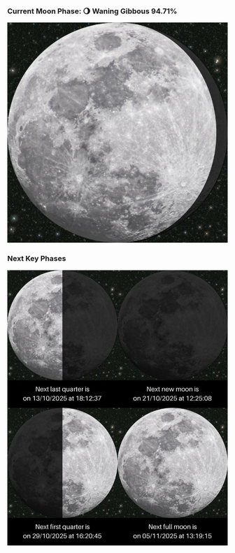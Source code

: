 ### Current Moon Phase: 🌖 Waning Gibbous 94.71%
![Moon Phase](moonphase.png)
### Next Key Phases
![Gallery](gallery.png)